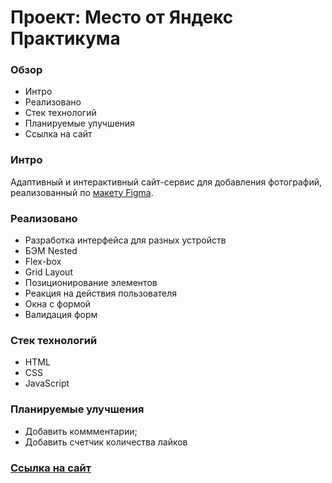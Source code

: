 # Проект: Место от Яндекс Практикума

### Обзор

* Интро
* Реализовано
* Стек технологий
* Планируемые улучшения
* Ссылка на сайт

### Интро
Адаптивный и интерактивный сайт-сервис для добавления фотографий, реализованный по [макету Figma](https://www.figma.com/file/2cn9N9jSkmxD84oJik7xL7/JavaScript.-Sprint-4?node-id=0%3A1).

### Реализовано

* Разработка интерфейса для разных устройств
* БЭМ Nested
* Flex-box
* Grid Layout
* Позиционирование элементов
* Реакция на действия пользователя
* Окна с формой
* Валидация форм

### Стек технологий

* HTML
* CSS
* JavaScript

### Планируемые улучшения

* Добавить коммментарии;
* Добавить счетчик количества лайков

### [Ссылка на сайт](https://polovnikova-irina.github.io/mesto/index.html)
